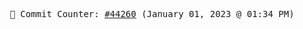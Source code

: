 <p align="center">
    <samp>
        📮 Commit Counter: <a href="https://github.com/Javascript-void0/Javascript-void0/commits/main">#44260</a> (January 01, 2023 @ 01:34 PM)
    </samp>
</p>